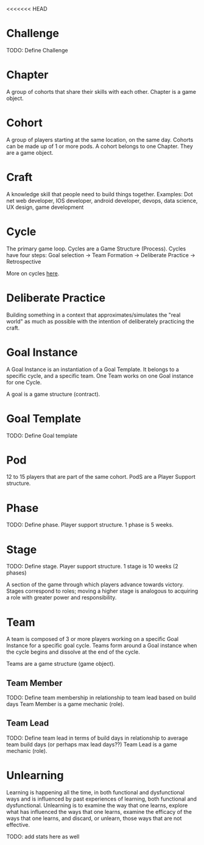 <<<<<<< HEAD
# Challenge

TODO: Define Challenge

# Chapter

A group of cohorts that share their skills with each other. Chapter is a game object.


# Cohort

A group of players starting at the same location, on the same day. Cohorts can be made up of 1 or more pods. A cohort belongs to one Chapter. They are a game object.

# Craft

A knowledge skill that people need to build things together. Examples: Dot net web developer, IOS developer, android developer, devops, data science, UX design, game development

# Cycle

The primary game loop. Cycles are a Game Structure (Process). 
Cycles have four steps: Goal selection -> Team Formation -> Deliberate Practice -> Retrospective

More on cycles [here](game/processes/cycle.md).

# Deliberate Practice

Building something in a context that approximates/simulates the "real world" as much as possible with the intention of deliberately practicing the craft.

# Goal Instance

A Goal Instance is an instantiation of a Goal Template.
It belongs to a specific cycle, and a specific team.
One Team works on one Goal instance for one Cycle.

A goal is a game structure (contract).

# Goal Template

TODO: Define Goal template

# Pod

12 to 15 players that are part of the same cohort. PodS are a Player Support structure.

# Phase

TODO: Define phase.
Player support structure. 1 phase is 5 weeks.

# Stage

TODO: Define stage.
Player support structure. 1 stage is 10 weeks (2 phases)

A section of the game through which players advance towards victory. Stages correspond to roles; moving a higher stage is analogous to acquiring a role with greater power and responsibility.

# Team

A team is composed of 3 or more players working on a specific Goal Instance for a specific goal cycle. Teams form around a Goal instance when the cycle begins and dissolve at the end of the cycle.

Teams are a game structure (game object).

## Team Member

TODO: Define team membership in relationship to team lead based on build days
Team Member is a game mechanic (role).

## Team Lead

TODO: Define team lead in terms of build days in relationship to average team build days (or perhaps max lead days??)
Team Lead is a game mechanic (role).

# Unlearning

Learning is happening all the time, in both functional and dysfunctional ways and is influenced by past experiences of learning, both functional and dysfunctional. Unlearning is to examine the way that one learns, explore what has influenced the ways that one learns, examine the efficacy of the ways that one learns, and discard, or unlearn, those ways that are not effective.


TODO: add stats here as well
